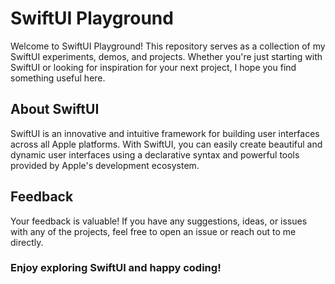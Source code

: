 # SwiftUI Playground

Welcome to SwiftUI Playground! This repository serves as a collection of my SwiftUI experiments, demos, and projects. Whether you're just starting with SwiftUI or looking for inspiration for your next project, I hope you find something useful here.

## About SwiftUI

SwiftUI is an innovative and intuitive framework for building user interfaces across all Apple platforms. With SwiftUI, you can easily create beautiful and dynamic user interfaces using a declarative syntax and powerful tools provided by Apple's development ecosystem.

## Feedback

Your feedback is valuable! If you have any suggestions, ideas, or issues with any of the projects, feel free to open an issue or reach out to me directly.


### Enjoy exploring SwiftUI and happy coding!
